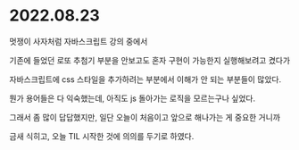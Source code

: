 # 2022.08.23
멋쟁이 사자처럼 자바스크립트 강의 중에서

기존에 들었던 로또 추첨기 부분을 안보고도 혼자 구현이 가능한지 실행해보려고 켰다가

자바스크립트에 css 스타일을 추가하려는 부분에서 이해가 안 되는 부분들이 많았다.

뭔가 용어들은 다 익숙했는데, 아직도 js 돌아가는 로직을 모르는구나 싶었다.

그래서 좀 많이 답답했지만, 일단 오늘이 처음이고 앞으로 해나가는 게 중요한 거니까

금새 식히고, 오늘 TIL 시작한 것에 의의를 두기로 하였다. 